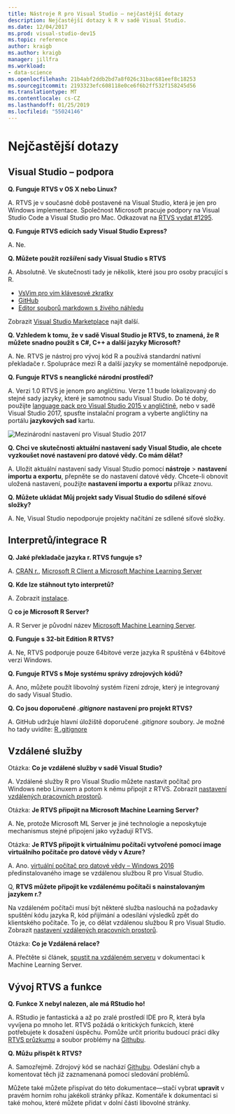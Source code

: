 ```yaml
---
title: Nástroje R pro Visual Studio – nejčastější dotazy
description: Nejčastější dotazy k R v sadě Visual Studio.
ms.date: 12/04/2017
ms.prod: visual-studio-dev15
ms.topic: reference
author: kraigb
ms.author: kraigb
manager: jillfra
ms.workload:
- data-science
ms.openlocfilehash: 21b4abf2ddb2bd7a8f026c31bac681eef8c18253
ms.sourcegitcommit: 2193323efc608118e0ce6f6b2ff532f158245d56
ms.translationtype: MT
ms.contentlocale: cs-CZ
ms.lasthandoff: 01/25/2019
ms.locfileid: "55024146"
---
```

# <a name="frequently-asked-questions"></a>Nejčastější dotazy

## <a name="visual-studio-support"></a>Visual Studio – podpora

**Q. Funguje RTVS v OS X nebo Linux?**

A. RTVS je v současné době postavené na Visual Studio, která je jen pro Windows implementace. Společnost Microsoft pracuje podpory na Visual Studio Code a Visual Studio pro Mac. Odkazovat na [RTVS vydat #1295](https://github.com/Microsoft/RTVS/issues/1295).

**Q. Funguje RTVS edicích sady Visual Studio Express?**

A. Ne.

**Q. Můžete použít rozšíření sady Visual Studio s RTVS**

A. Absolutně. Ve skutečnosti tady je několik, které jsou pro osoby pracující s R.

- [VsVim pro vim klávesové zkratky](https://marketplace.visualstudio.com/items?itemName=JaredParMSFT.VsVim)
- [GitHub](https://marketplace.visualstudio.com/items?itemName=GitHub.GitHubExtensionforVisualStudio)
- [Editor souborů markdown s živého náhledu](https://marketplace.visualstudio.com/items?itemName=MadsKristensen.MarkdownEditor)

Zobrazit [Visual Studio Marketplace](https://marketplace.visualstudio.com/) najít další.

**Q. Vzhledem k tomu, že v sadě Visual Studio je RTVS, to znamená, že R můžete snadno použít s C#, C++ a další jazyky Microsoft?**

A. Ne. RTVS je nástroj pro vývoj kód R a používá standardní nativní překladače r. Spolupráce mezi R a další jazyky se momentálně nepodporuje.

**Q. Funguje RTVS s neanglické národní prostředí?**

A. Verzi 1.0 RTVS je jenom pro angličtinu. Verze 1.1 bude lokalizovaný do stejné sady jazyky, které je samotnou sadu Visual Studio. Do té doby, použijte [language pack pro Visual Studio 2015 v angličtině](https://www.microsoft.com/download/details.aspx?id=48157), nebo v sadě Visual Studio 2017, spusťte instalační program a vyberte angličtiny na portálu **jazykových sad** kartu.

![Mezinárodní nastavení pro Visual Studio 2017](media/FAQ-international-settings.png)

**Q. Chci ve skutečnosti aktuální nastavení sady Visual Studio, ale chcete vyzkoušet nové nastavení pro datové vědy. Co mám dělat?**

A. Uložit aktuální nastavení sady Visual Studio pomocí **nástroje** > **nastavení importu a exportu**, přepněte se do nastavení datové vědy. Chcete-li obnovit uložená nastavení, použijte **nastavení importu a exportu** příkaz znovu.

**Q. Můžete ukládat Můj projekt sady Visual Studio do sdílené síťové složky?**

A. Ne, Visual Studio nepodporuje projekty načítání ze sdílené síťové složky.

## <a name="r-interpretersintegration"></a>Interpretů/integrace R

**Q. Jaké překladače jazyka r. RTVS funguje s?**

A. [CRAN r.](https://cran.r-project.org/), [Microsoft R Client a Microsoft Machine Learning Server](/machine-learning-server/)

**Q. Kde lze stáhnout tyto interpretů?**

A. Zobrazit [instalace](installing-r-tools-for-visual-studio.md).

Q **co je Microsoft R Server?**

A. R Server je původní název [Microsoft Machine Learning Server](/machine-learning-server/what-is-machine-learning-server).

**Q. Funguje s 32-bit Edition R RTVS?**

A. Ne, RTVS podporuje pouze 64bitové verze jazyka R spuštěná v 64bitové verzi Windows.

**Q. Funguje RTVS s Moje systému správy zdrojových kódů?**

A. Ano, můžete použít libovolný systém řízení zdroje, který je integrovaný do sady Visual Studio.

**Q. Co jsou doporučené *.gitignore* nastavení pro projekt RTVS?**

A. GitHub udržuje hlavní úložiště doporučené *.gitignore* soubory. Je možné ho tady uvidíte: [R .gitignore](https://github.com/github/gitignore/blob/master/R.gitignore)

## <a name="remote-services"></a>Vzdálené služby

Otázka: **Co je vzdálené služby v sadě Visual Studio?**

A. Vzdálené služby R pro Visual Studio můžete nastavit počítač pro Windows nebo Linuxem a potom k němu připojit z RTVS. Zobrazit [nastavení vzdálených pracovních prostorů](setting-up-remote-r-workspaces.md).

Otázka: **Je RTVS připojit na Microsoft Machine Learning Server?**

A. Ne, protože Microsoft ML Server je jiné technologie a neposkytuje mechanismus stejné připojení jako vyžadují RTVS.

Otázka: **Je RTVS připojit k virtuálnímu počítači vytvořené pomocí image virtuálního počítače pro datové vědy v Azure?**

A. Ano. [virtuální počítač pro datové vědy – Windows 2016](https://azure.microsoft.com/services/virtual-machines/data-science-virtual-machines/) předinstalovaného image se vzdálenou službou R pro Visual Studio.

Q, **RTVS můžete připojit ke vzdálenému počítači s nainstalovaným jazykem r.?**

Na vzdáleném počítači musí být některé služba naslouchá na požadavky spuštění kódu jazyka R, kód přijímání a odesílání výsledků zpět do klientského počítače. To je, co dělat vzdálenou službou R pro Visual Studio. Zobrazit [nastavení vzdálených pracovních prostorů](setting-up-remote-r-workspaces.md).

Otázka: **Co je Vzdálená relace?**

A. Přečtěte si článek, [spustit na vzdáleném serveru](/machine-learning-server/r/how-to-execute-code-remotely) v dokumentaci k Machine Learning Server.

## <a name="rtvs-development-and-features"></a>Vývoj RTVS a funkce

**Q. Funkce X nebyl nalezen, ale má RStudio ho!**

A. RStudio je fantastická a až po zralé prostředí IDE pro R, která byla vyvíjena po mnoho let. RTVS požádá o kritických funkcích, které potřebujete k dosažení úspěchu. Pomůže určit prioritu budoucí práci díky [RTVS průzkumu](https://www.surveymonkey.com/r/RTVS1) a soubor problémy na [Githubu](https://github.com/Microsoft/RTVS/issues/).

**Q. Můžu přispět k RTVS?**

A. Samozřejmě. Zdrojový kód se nachází [Githubu](https://github.com/microsoft/RTVS). Odeslání chyb a komentovat těch již zaznamenaná pomocí sledování problémů.

Můžete také můžete přispívat do této dokumentace&mdash;stačí vybrat **upravit** v pravém horním rohu jakékoli stránky příkaz. Komentáře k dokumentaci si také mohou, které můžete přidat v dolní části libovolné stránky.

